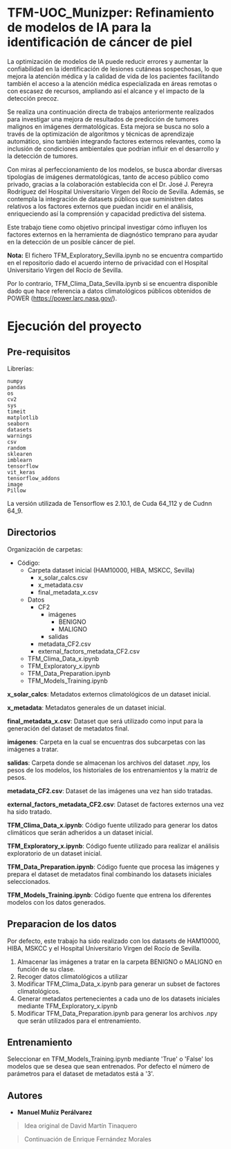# TFM-UOC_Munizper: Refinamiento de modelos de IA para la identificación de cáncer de piel

La optimización de modelos de IA puede reducir errores y aumentar la confiabilidad en la identificación de lesiones cutáneas sospechosas, lo que mejora la atención médica y la calidad de vida de los pacientes facilitando también el acceso a la atención médica especializada en áreas remotas o con escasez de recursos, ampliando así el alcance y el impacto de la detección precoz. 

Se realiza una continuación directa de trabajos anteriormente realizados para investigar una mejora de resultados de predicción de tumores malignos en imágenes dermatológicas. Esta mejora se busca no solo a través de la optimización de algoritmos y técnicas de aprendizaje automático, sino también integrando factores externos relevantes, como la inclusión de condiciones ambientales que podrían influir en el desarrollo y la detección de tumores. 

Con miras al perfeccionamiento de los modelos, se busca abordar diversas tipologías de imágenes dermatológicas, tanto de acceso público como privado, gracias a la colaboración establecida con el Dr. José J. Pereyra Rodríguez del Hospital Universitario Virgen del Rocío de Sevilla. Además, se contempla la integración de datasets públicos que suministren datos relativos a los factores externos que puedan incidir en el análisis, enriqueciendo así la comprensión y capacidad predictiva del sistema.

Este trabajo tiene como objetivo principal investigar cómo influyen los factores externos en la herramienta de diagnóstico temprano para ayudar en la detección de un posible cáncer de piel.

**Nota:** El fichero TFM_Exploratory_Sevilla.ipynb no se encuentra compartido en el repositorio dado el acuerdo interno de privacidad con el Hospital Universitario Virgen del Rocío de Sevilla. 

Por lo contrario, TFM_Clima_Data_Sevilla.ipynb si se encuentra disponible dado que hace referencia a datos climatológicos públicos obtenidos de POWER (https://power.larc.nasa.gov/).

# Ejecución del proyecto

## Pre-requisitos

Librerías:
```
numpy 
pandas 
os
cv2
sys
timeit
matplotlib
seaborn 
datasets
warnings
csv
random
sklearen
imblearn
tensorflow
vit_keras
tensorflow_addons
image
Pillow
```
La versión utilizada de Tensorflow es 2.10.1, de Cuda 64_112 y de Cudnn 64_9.

## Directorios

Organización de carpetas:
- Código:
  - Carpeta dataset inicial (HAM10000, HIBA, MSKCC, Sevilla)
    - x_solar_calcs.csv
    - x_metadata.csv
    - final_metadata_x.csv
  - Datos
    - CF2
      - imágenes
        - BENIGNO
        - MALIGNO
      - salidas
    - metadata_CF2.csv
    - external_factors_metadata_CF2.csv
  - TFM_Clima_Data_x.ipynb
  - TFM_Exploratory_x.ipynb
  - TFM_Data_Preparation.ipynb
  - TFM_Models_Training.ipynb

**x_solar_calcs**: Metadatos externos climatológicos de un dataset inicial.

**x_metadata**: Metadatos generales de un dataset inicial.

**final_metadata_x.csv**: Dataset que será utilizado como input para la generación del dataset de metadatos final.

**imágenes**: Carpeta en la cual se encuentras dos subcarpetas con las imágenes a tratar.

**salidas**: Carpeta donde se almacenan los archivos del dataset .npy, los pesos de los modelos, los historiales de los entrenamientos y la matriz de pesos.

**metadata_CF2.csv**: Dataset de las imágenes una vez han sido tratadas.

**external_factors_metadata_CF2.csv**: Dataset de factores externos una vez ha sido tratado.

**TFM_Clima_Data_x.ipynb**: Código fuente utilizado para generar los datos climáticos que serán adheridos a un dataset inicial.

**TFM_Exploratory_x.ipynb**: Código fuente utilizado para realizar el análisis exploratorio de un dataset inicial.

**TFM_Data_Preparation.ipynb**: Código fuente que procesa las imágenes y prepara el dataset de metadatos final combinando los datasets iniciales seleccionados.

**TFM_Models_Training.ipynb**: Código fuente que entrena los diferentes modelos con los datos generados.

## Preparacion de los datos

Por defecto, este trabajo ha sido realizado con los datasets de HAM10000, HIBA, MSKCC y el Hospital Universitario Virgen del Rocío de Sevilla.

1. Almacenar las imágenes a tratar en la carpeta BENIGNO o MALIGNO en función de su clase.
2. Recoger datos climatológicos a utilizar
3. Modificar TFM_Clima_Data_x.ipynb para generar un subset de factores climatológicos.
5. Generar metadatos pertenecientes a cada uno de los datasets iniciales mediante TFM_Exploratory_x.ipynb
6. Modificar TFM_Data_Preparation.ipynb para generar los archivos .npy que serán utilizados para el entrenamiento.

 ## Entrenamiento

 Seleccionar en TFM_Models_Training.ipynb mediante 'True' o 'False' los modelos que se desea que sean entrenados.
 Por defecto el número de parámetros para el dataset de metadatos está a '3'.

 ## Autores
 
 * **Manuel Muñiz Perálvarez**
   
> Idea original de David Martín Tinaquero

> Continuación de Enrique Fernández Morales

